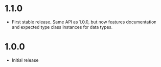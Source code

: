 # 1.1.0

- First stable release. Same API as 1.0.0, but now features documentation and
  expected type class instances for data types.

# 1.0.0

- Initial release
